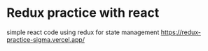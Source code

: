 # Redux practice with react

simple react code using redux for state management
https://redux-practice-sigma.vercel.app/

